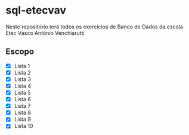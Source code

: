 # sql-etecvav
Neste repositório terá todos os exercícios de Banco de Dados da escola Etec Vasco Antônio Venchiarutti

## Escopo

- [X] Lista 1
- [X] Lista 2
- [X] Lista 3
- [X] Lista 4
- [X] Lista 5
- [X] Lista 6
- [X] Lista 7
- [X] Lista 8
- [X] Lista 9
- [X] Lista 10
